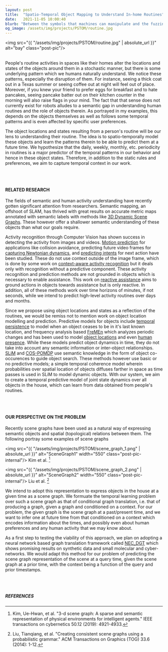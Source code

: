 ```yaml
---
layout: post
title:  "Spatio-Temporal Object Mapping to Understand In-home Routines"
date:   2021-11-05 10:00:40
blurb: "Between the symbols that machines can manipulate and the fuzziness of the real world lies a 'semantic gap'. Whilst it doesn't bear a unified definition, we target a form of it by modeling daily routines. The simple reasoning being that to proactively assist a human through their daily life, a robot must first understand their daily life."
og_image: /assets/img/projects/PSTOM/routine.jpg
---
```


<img src="{{ "/assets/img/projects/PSTOM/routine.jpg" | absolute_url }}" alt="bay" class="post-pic"/>
<br />
<br />

<!-- I recently started this research effort towards Predictive Spatio-Temporal Semantic Mapping of household objects. Once the five words have had the time to sink in, allow me to explain why we would want to do such a thing and how we can go about thinking through the problem! -->

People's routine activities in spaces like their homes alter the locations and states of the objects around them in a stochastic manner, but there is some underlying pattern which we humans naturally understand. We notice these patterns, especially the disruption of them. For instance, seeing a thick coat out in a Texas summer or seeing coffee out at night will feel out of place. Moreover, if you knew your friend to prefer eggs for breakfast and to hate pancakes, seeing pancake batter out on their kitchen counter in the morning will also raise flags in your mind. The fact that that sense does not currently exist for robots alludes to a semantic gap in understanding human routines and the role of objects therein. As portrayed in my examples, this depends on the objects themselves as well as follows some temporal patterns and is even affected by specific user preferences.

The object locations and states resulting from a person's routine will be our lens to understanding their routine. The idea is to spatio-temporally model these objects and learn the patterns therein to be able to predict them at a future time. We hypothesize that the daily, weekly, monthly, etc. periodicity in routines is a major predictor of the temporal patterns in our behavior and hence in these object states. Therefore, in addition to the static rules and preferences, we aim to capture temporal context in our work.

<br />
<br />

#### RELATED RESEARCH

The fields of semantic and human activity understanding have recently gotten significant attention from researchers. Semantic mapping, an offshoot of SLAM, has thrived with great results on accurate metric maps annotated with semantic labels with methods like [3D Dynamic Scene Graphs](https://arxiv.org/abs/2002.06289). These however offer a shallower semantic understanding of these objects than what our goals require. 

Activity recognition through Computer Vision has shown success in detecting the activity from images and videos. [Motion prediction](https://arxiv.org/abs/1811.00233) for applications like collision avoidance, predicting future video frames for [capturing Newtonian dynamics](https://openaccess.thecvf.com/content_cvpr_2016/html/Mottaghi_Newtonian_Scene_Understanding_CVPR_2016_paper.html), and [predicting intents](https://link.springer.com/article/10.1007/s11263-019-01234-9) for next action have been studied. These do not use context outside of the image frame, which is done by some work on [context-aware activity recognition](https://onlinelibrary.wiley.com/doi/abs/10.1111/exsy.12481) but it deals only with recognition without a predictive component. These activity recognition and prediction methods are not grounded in objects which is necessary to enable assistance. This work on [reactive assistance](https://ieeexplore.ieee.org/document/7102751) aims to ground actions in objects towards assistance but is only reactive. In addition, all of these methods work over time horizons of minutes, if not seconds, while we intend to predict high-level activity routines over days and months.

Since we propose using object locations and states as a reflection of the routines, we would be remiss not to mention work on object location modelling and prediction. Predictive models for objects include [temporal persistence](https://ieeexplore.ieee.org/document/7989365) to model when an object ceases to be in it's last known location, and frequency analysis based [FreMEn](https://ieeexplore.ieee.org/abstract/document/7878680) which analyzes periodic changes and has been used to model [object locations](https://ieeexplore.ieee.org/document/7139481) and even [human presence](https://ieeexplore.ieee.org/document/8793534). While these models predict object dynamics in time, they do not take into account any semantic information or inter-object relationships. [SLiM](https://www.researchgate.net/publication/342352465_Semantic_Linking_Maps_for_Active_Visual_Object_Search) and [COS-POMDP](https://arxiv.org/abs/2110.09991) use semantic knowledge in the form of object co-occurences to guide object search. These methods however use basic or no predictive models; a simple temporal coherence model wherein probabilities over spatial location of objects diffuses farther in space as time passes is used in SLiM to model dynamic objects. With our system, we aim to create a temporal predictive model of joint state dynamics over all objects in the house, which can learn from data obtained from people's routines.

<!-- Understanding object layouts and associated preferences, and attaining them have recently emerged as a research area under the umbrella of object rearrangement... Work on [learning user preferences for object layout](https://openreview.net/forum?id=Ei3MOY2rDHB) towards arranging them to fit the user...  -->

<br />
<br />

#### OUR PERSPECTIVE ON THE PROBLEM

Recently scene graphs have been used as a natural way of expressing semantic objects and spatial (topological) relations between them. The following portray some examples of scene graphs

<img src="{{ "/assets/img/projects/PSTOM/scene_graph_1.png" | absolute_url }}" alt="SceneGraph1" width="550" class="post-pic-internal"/>
Kim et al. [^1]

<img src="{{ "/assets/img/projects/PSTOM/scene_graph_2.png" | absolute_url }}" alt="SceneGraph2" width="550" class="post-pic-internal"/>
Liu et al. [^2]

We intend to adopt this representation to express objects in the house at a given time as a scene graph. We formuate the temporal learning problem over such a scene graph as that of conditional graph translation, i.e. that of producing a graph, given a graph and conditioned on a context. For our problem, the given graph is the scene graph at a past/present time, and we want to infer one at future time from that conditioned on a context which encodes information about the times, and possibly even about human preferences and any human activity that we may know about.

As a first step to testing the viability of this approach, we plan on adopting a neural network based graph translation framework called [NEC_DGT](https://ieeexplore.ieee.org/document/8970898) which shows promising results on synthetic data and small molecular and cyber-networks. We would adapt this method for our problem of predicting the scene graph representation of the scene at a query time, given the scene graph at a prior time, with the context being a function of the query and prior timestamps.

<br />
<br />

##### REFERENCES

[^1]: Kim, Ue-Hwan, et al. "3-d scene graph: A sparse and semantic representation of physical environments for intelligent agents." IEEE transactions on cybernetics 50.12 (2019): 4921-4933.
[^2]: Liu, Tianqiang, et al. "Creating consistent scene graphs using a probabilistic grammar." ACM Transactions on Graphics (TOG) 33.6 (2014): 1-12.

